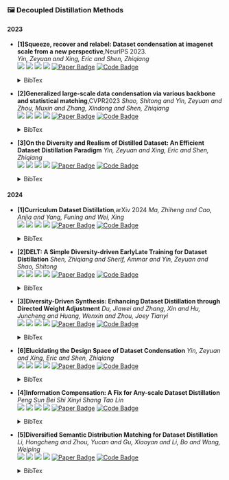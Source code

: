 ### 🖼️ Decoupled Distillation  Methods

#### 2023
- **[1]Squeeze, recover and relabel: Dataset condensation at imagenet scale from a new perspective**,NeurIPS 2023.  
*Yin, Zeyuan and Xing, Eric and Shen, Zhiqiang*   
![](https://img.shields.io/badge/SRe2L-blue) ![](https://img.shields.io/badge/Image_Classification-green) ![](https://img.shields.io/badge/Decoupled_Distillation-red) ![](https://img.shields.io/badge/Dataset_Distillation-orange)
<a href="https://openreview.net/pdf?id=5Fgdk3hZpb"><img src="https://img.shields.io/badge/NeurIPS-Paper-%23D2691E" 
alt="Paper Badge"></a>
<a href="https://github.com/VILA-Lab/SRe2L"><img src="https://img.shields.io/badge/GitHub-Code-brightgreen?logo=github" alt="Code Badge"></a>


    <details> <summary>BibTex</summary>

    ```bibtex
    @article{yin2024squeeze,
    title={Squeeze, recover and relabel: Dataset condensation at imagenet scale from a new perspective},
    author={Yin, Zeyuan and Xing, Eric and Shen, Zhiqiang},
    journal={Advances in Neural Information Processing Systems},
    volume={36},
    year={2024}
    }
    ```

    </details>

- **[2]Generalized large-scale data condensation via various backbone and statistical matching**,CVPR2023
*Shao, Shitong and Yin, Zeyuan and Zhou, Muxin and Zhang, Xindong and Shen, Zhiqiang*  
![](https://img.shields.io/badge/GVBSM-blue) ![](https://img.shields.io/badge/Image_Classification-green) ![](https://img.shields.io/badge/Decoupled_Distillation-red) ![](https://img.shields.io/badge/Dataset_Distillation-orange)
<a href="https://openaccess.thecvf.com/content/CVPR2024/html/Shao_Generalized_Large-Scale_Data_Condensation_via_Various_Backbone_and_Statistical_Matching_CVPR_2024_paper.html"><img src="https://img.shields.io/badge/CVPR-Paper-%23D2691E"  alt="Paper Badge"></a>
<a href="https://github.com/shaoshitong/G_VBSM_Dataset_Condensation"><img src="https://img.shields.io/badge/GitHub-Code-brightgreen?logo=github" alt="Code Badge"></a>


    <details> <summary>BibTex</summary>

    ```bibtex
    @inproceedings{shao2024generalized,
    title={Generalized large-scale data condensation via various backbone and statistical matching},
    author={Shao, Shitong and Yin, Zeyuan and Zhou, Muxin and Zhang, Xindong and Shen, Zhiqiang},
    booktitle={Proceedings of the IEEE/CVF Conference on Computer Vision and Pattern Recognition},
    pages={16709--16718},
    year={2024}
    }
    ```

    </details>
    
- **[3]On the Diversity and Realism of Distilled Dataset:  An Efficient Dataset Distillation Paradigm**
*Yin, Zeyuan and Xing, Eric and Shen, Zhiqiang*  
![](https://img.shields.io/badge/RDED-blue) ![](https://img.shields.io/badge/Image_Classification-green) ![](https://img.shields.io/badge/Decoupled_Distillation-red) ![](https://img.shields.io/badge/Dataset_Distillation-orange)
<a href="https://openaccess.thecvf.com/content/CVPR2024/html/Sun_On_the_Diversity_and_Realism_of_Distilled_Dataset_An_Efficient_CVPR_2024_paper.html"><img src="https://img.shields.io/badge/CVPR-Paper-%23D2691E"  alt="Paper Badge"></a>
<a href="https://github.com/LINs-lab/RDED"><img src="https://img.shields.io/badge/GitHub-Code-brightgreen?logo=github" alt="Code Badge"></a>


    <details> <summary>BibTex</summary>

    ```bibtex
    @inproceedings{sun2024diversity,
    title={On the diversity and realism of distilled dataset: An efficient dataset distillation paradigm},
    author={Sun, Peng and Shi, Bei and Yu, Daiwei and Lin, Tao},
    booktitle={Proceedings of the IEEE/CVF Conference on Computer Vision and Pattern Recognition},
    pages={9390--9399},
    year={2024}
    }
    ```

    </details>






#### 2024
- **[1]Curriculum Dataset Distillation**,arXiv 2024
*Ma, Zhiheng and Cao, Anjia and Yang, Funing and Wei, Xing*  
![](https://img.shields.io/badge/CUDD-blue) ![](https://img.shields.io/badge/Image_Classification-green) ![](https://img.shields.io/badge/Decoupled_Distillation-red) ![](https://img.shields.io/badge/Dataset_Distillation-orange)
<a href="https://arxiv.org/abs/2405.09150"><img src="https://img.shields.io/badge/arXiv-Paper-%23D2691E?logo=arXiv"  alt="Paper Badge"></a>
<a href=""><img src="https://img.shields.io/badge/GitHub-Code-brightgreen?logo=github" alt="Code Badge"></a>


    <details> <summary>BibTex</summary>

    ```bibtex
    @article{ma2024curriculum,
    title={Curriculum Dataset Distillation},
    author={Ma, Zhiheng and Cao, Anjia and Yang, Funing and Wei, Xing},
    journal={arXiv preprint arXiv:2405.09150},
    year={2024}
    }
    ```

    </details>

- **[2]DELT: A Simple Diversity-driven EarlyLate Training for Dataset Distillation**
*Shen, Zhiqiang and Sherif, Ammar and Yin, Zeyuan and Shao, Shitong*  
![](https://img.shields.io/badge/DELT-blue) ![](https://img.shields.io/badge/Image_Classification-green) ![](https://img.shields.io/badge/Decoupled_Distillation-red) ![](https://img.shields.io/badge/Dataset_Distillation-orange)
<a href="https://arxiv.org/abs/2411.19946"><img src="https://img.shields.io/badge/arXiv-Paper-%23D2691E?logo=arXiv"  alt="Paper Badge"></a>
<a href=""><img src="https://img.shields.io/badge/GitHub-Code-brightgreen?logo=github" alt="Code Badge"></a>


    <details> <summary>BibTex</summary>

    ```bibtex
    @article{shen2024delt,
    title={DELT: A Simple Diversity-driven EarlyLate Training for Dataset Distillation},
    author={Shen, Zhiqiang and Sherif, Ammar and Yin, Zeyuan and Shao, Shitong},
    journal={arXiv preprint arXiv:2411.19946},
    year={2024}
    }
    ```

    </details>

- **[3]Diversity-Driven Synthesis: Enhancing Dataset Distillation through Directed Weight Adjustment**
*Du, Jiawei and Zhang, Xin and Hu, Juncheng and Huang, Wenxin and Zhou, Joey Tianyi*  
![](https://img.shields.io/badge/DWA-blue) ![](https://img.shields.io/badge/Image_Classification-green) ![](https://img.shields.io/badge/Decoupled_Distillation-red) ![](https://img.shields.io/badge/Dataset_Distillation-orange)
<a href="https://arxiv.org/abs/2409.17612"><img src="https://img.shields.io/badge/arXiv-Paper-%23D2691E?logo=arXiv"  alt="Paper Badge"></a>
<a href="https://github.com/vila-lab/delt"><img src="https://img.shields.io/badge/GitHub-Code-brightgreen?logo=github" alt="Code Badge"></a>


    <details> <summary>BibTex</summary>

    ```bibtex
    @article{du2024diversity,
    title={Diversity-driven synthesis: Enhancing dataset distillation through directed weight adjustment},
    author={Du, Jiawei and Zhang, Xin and Hu, Juncheng and Huang, Wenxin and Zhou, Joey Tianyi},
    journal={arXiv preprint arXiv:2409.17612},
    year={2024}
    }
    ```

    </details>






- **[6]Elucidating the Design Space of Dataset Condensation**
*Yin, Zeyuan and Xing, Eric and Shen, Zhiqiang*  
![](https://img.shields.io/badge/EDC-blue) ![](https://img.shields.io/badge/Image_Classification-green) ![](https://img.shields.io/badge/Decoupled_Distillation-red) ![](https://img.shields.io/badge/Dataset_Distillation-orange)
<a href="https://nips.cc/virtual/2024/poster/94518"><img src="https://img.shields.io/badge/NeurIPS-Paper-%23D2691E" 
alt="Paper Badge"></a>
<a href="https://github.com/VILA-Lab/SRe2L"><img src="https://img.shields.io/badge/GitHub-Code-brightgreen?logo=github" alt="Code Badge"></a>


    <details> <summary>BibTex</summary>

    ```bibtex
    @article{yin2024squeeze,
    title={Squeeze, recover and relabel: Dataset condensation at imagenet scale from a new perspective},
    author={Yin, Zeyuan and Xing, Eric and Shen, Zhiqiang},
    journal={Advances in Neural Information Processing Systems},
    volume={36},
    year={2024}
    }
    ```

    </details>

- **[4]Information Compensation: A Fix for Any-scale Dataset Distillation**
*Peng Sun Bei Shi Xinyi Shang Tao Lin*  
![](https://img.shields.io/badge/LIC-blue) ![](https://img.shields.io/badge/Image_Classification-green) ![](https://img.shields.io/badge/Decoupled_Distillation-red) ![](https://img.shields.io/badge/Dataset_Distillation-orange)
<a href="https://openreview.net/forum?id=2SnmKd1JK4"><img src="https://img.shields.io/badge/ICLRW-Paper-%23D2691E" 
alt="Paper Badge"></a>
<a href=""><img src="https://img.shields.io/badge/GitHub-Code-brightgreen?logo=github" alt="Code Badge"></a>


    <details> <summary>BibTex</summary>

    ```bibtex
    @inproceedings{
    anonymous2024information,
    title={Information Compensation: A Fix for Any-scale Dataset Distillation},
    author={Anonymous},
    booktitle={ICLR 2024 Workshop on Data-centric Machine Learning Research (DMLR): Harnessing Momentum for Science},
    year={2024},
    url={https://openreview.net/forum?id=2SnmKd1JK4}
    }
    ```

    </details>




- **[5]Diversified Semantic Distribution Matching for Dataset Distillation**
*Li, Hongcheng and Zhou, Yucan and Gu, Xiaoyan and Li, Bo and Wang, Weiping*  
![](https://img.shields.io/badge/DSDM-blue) ![](https://img.shields.io/badge/Image_Classification-green) ![](https://img.shields.io/badge/Decoupled_Distillation-red) ![](https://img.shields.io/badge/Dataset_Distillation-orange)
<a href="https://openreview.net/forum?id=vtpwJob0L1"><img src="https://img.shields.io/badge/ACM_MM-Paper-%23D2691E" alt="Paper Badge"></a>
<a href="https://github.com/LINs-lab/RDED"><img src="https://img.shields.io/badge/GitHub-Code-brightgreen?logo=github" alt="Code Badge"></a>


    <details> <summary>BibTex</summary>

    ```bibtex
    @inproceedings{li2024diversified,
    title={Diversified Semantic Distribution Matching for Dataset Distillation},
    author={Li, Hongcheng and Zhou, Yucan and Gu, Xiaoyan and Li, Bo and Wang, Weiping},
    booktitle={Proceedings of the 32nd ACM International Conference on Multimedia},
    pages={7542--7550},
    year={2024}
    }

    ```

    </details>